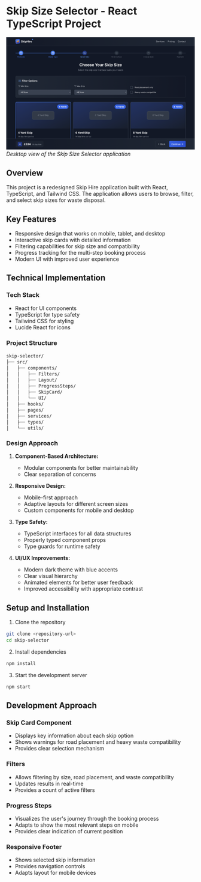 # Skip Size Selector - React TypeScript Project

![Skip Selector Desktop View](/desktop-ss.png)
_Desktop view of the Skip Size Selector application_

## Overview

This project is a redesigned Skip Hire application built with React, TypeScript, and Tailwind CSS. The application allows users to browse, filter, and select skip sizes for waste disposal.

## Key Features

- Responsive design that works on mobile, tablet, and desktop
- Interactive skip cards with detailed information
- Filtering capabilities for skip size and compatibility
- Progress tracking for the multi-step booking process
- Modern UI with improved user experience

## Technical Implementation

### Tech Stack

- React for UI components
- TypeScript for type safety
- Tailwind CSS for styling
- Lucide React for icons

### Project Structure

```
skip-selector/
├── src/
│   ├── components/
│   │   ├── Filters/
│   │   ├── Layout/
│   │   ├── ProgressSteps/
│   │   ├── SkipCard/
│   │   └── UI/
│   ├── hooks/
│   ├── pages/
│   ├── services/
│   ├── types/
│   └── utils/
```

### Design Approach

1. **Component-Based Architecture:**

   - Modular components for better maintainability
   - Clear separation of concerns

2. **Responsive Design:**

   - Mobile-first approach
   - Adaptive layouts for different screen sizes
   - Custom components for mobile and desktop

3. **Type Safety:**

   - TypeScript interfaces for all data structures
   - Properly typed component props
   - Type guards for runtime safety

4. **UI/UX Improvements:**
   - Modern dark theme with blue accents
   - Clear visual hierarchy
   - Animated elements for better user feedback
   - Improved accessibility with appropriate contrast

## Setup and Installation

1. Clone the repository

```bash
git clone <repository-url>
cd skip-selector
```

2. Install dependencies

```bash
npm install
```

3. Start the development server

```bash
npm start
```

## Development Approach

### Skip Card Component

- Displays key information about each skip option
- Shows warnings for road placement and heavy waste compatibility
- Provides clear selection mechanism

### Filters

- Allows filtering by size, road placement, and waste compatibility
- Updates results in real-time
- Provides a count of active filters

### Progress Steps

- Visualizes the user's journey through the booking process
- Adapts to show the most relevant steps on mobile
- Provides clear indication of current position

### Responsive Footer

- Shows selected skip information
- Provides navigation controls
- Adapts layout for mobile devices
